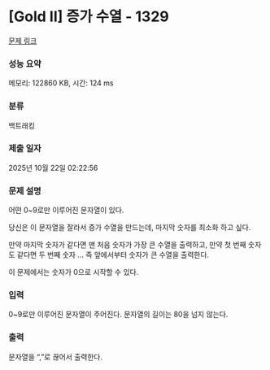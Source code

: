 # [Gold II] 증가 수열 - 1329 

[문제 링크](https://www.acmicpc.net/problem/1329) 

### 성능 요약

메모리: 122860 KB, 시간: 124 ms

### 분류

백트래킹

### 제출 일자

2025년 10월 22일 02:22:56

### 문제 설명

<p>어떤 0~9로만 이루어진 문자열이 있다.</p>

<p>당신은 이 문자열을 잘라서 증가 수열을 만드는데, 마지막 숫자를 최소화 하고 싶다.</p>

<p>만약 마지막 숫자가 같다면 맨 처음 숫자가 가장 큰 수열을 출력하고, 만약 첫 번째 숫자도 같다면 두 번째 숫자 ... 즉 앞에서부터 숫자가 큰 수열을 출력한다.</p>

<p>이 문제에서는 숫자가 0으로 시작할 수 있다.</p>

### 입력 

 <p>0~9로만 이루어진 문자열이 주어진다. 문자열의 길이는 80을 넘지 않는다.</p>

### 출력 

 <p>문자열을 “,”로 끊어서 출력한다.</p>

